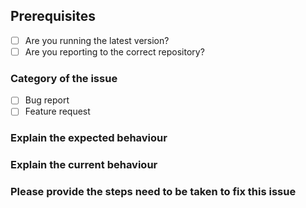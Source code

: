 ## Prerequisites

- [ ] Are you running the latest version?
- [ ] Are you reporting to the correct repository?

### Category of the issue
- [ ] Bug report
- [ ] Feature request

### Explain the expected behaviour
<!---  Describe the expected behaviour of this bug/feature -->

### Explain the current behaviour
<!---  Describe the current behaviour of this bug/feature  -->

### Please provide the steps need to be taken to fix this issue
<!---  Point out the steps to follow in order to fix the bug or to add the feature  -->
